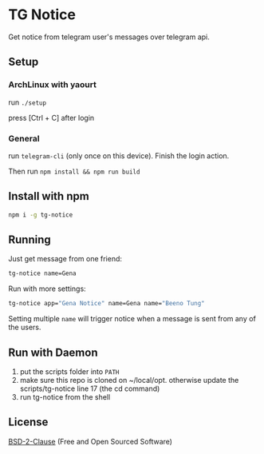 # TG Notice

Get notice from telegram user's messages over telegram api.

## Setup

### ArchLinux with yaourt

run `./setup`

press [Ctrl + C] after login

### General

run `telegram-cli` (only once on this device).
Finish the login action.

Then run `npm install && npm run build`


## Install with npm
```bash
npm i -g tg-notice
```

## Running

Just get message from one friend:
```bash
tg-notice name=Gena
```

Run with more settings:
```bash
tg-notice app="Gena Notice" name=Gena name="Beeno Tung"
```

Setting multiple `name` will trigger notice when a message is sent from any of the users.

## Run with Daemon

1. put the scripts folder into `PATH`
2. make sure this repo is cloned on ~/local/opt.
   otherwise update the scripts/tg-notice line 17 (the cd command)
3. run tg-notice from the shell

## License
[BSD-2-Clause](./LICENSE) (Free and Open Sourced Software)